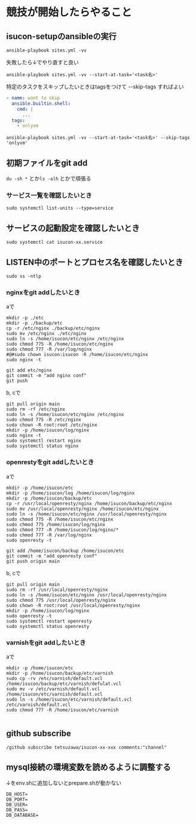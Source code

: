 # 競技が開始したらやること

## isucon-setupのansibleの実行

```shell
ansible-playbook sites.yml -vv
```

失敗したら↓でやり直すと良い

```shell
ansible-playbook sites.yml -vv --start-at-task='<task名>'
```

特定のタスクをスキップしたいときはtagsをつけて --skip-tags すればよい

```yaml
- name: want to skip
  ansible.builtin.shell:
    cmd: |
      ...
  tags:
    - onlyvm
```

```shell
ansible-playbook sites.yml -vv --start-at-task='<task名>' --skip-tags 'onlyvm'
```

## 初期ファイルをgit add

`du -sh *` とか`ls -alh` とかで頑張る

### サービス一覧を確認したいとき

```shell
sudo systemctl list-units --type=service
```

## サービスの起動設定を確認したいとき

```shell
sudo systemctl cat isucon-xx.service
```

## LISTEN中のポートとプロセス名を確認したいとき

```shell
sudo ss -ntlp
```

### nginxをgit addしたいとき

aで

```shell
mkdir -p ./etc
mkdir -p ./backup/etc
cp -r /etc/nginx ./backup/etc/nginx
sudo mv /etc/nginx ./etc/nginx
sudo ln -s /home/isucon/etc/nginx /etc/nginx
sudo chmod 775 -R /home/isucon/etc/nginx
sudo chmod 777 -R /var/log/nginx
#@#sudo chown isucon:isucon -R /home/isucon/etc/nginx
sudo nginx -t
```

```shell
git add etc/nginx
git commit -m "add nginx conf"
git push
```

b, cで

```shell
git pull origin main
sudo rm -rf /etc/nginx
sudo ln -s /home/isucon/etc/nginx /etc/nginx
sudo chmod 775 -R /etc/nginx
sudo chown -R root:root /etc/nginx
mkdir -p /home/isucon/log/nginx
sudo nginx -t
sudo systemctl restart nginx
sudo systemctl status nginx
```

### openrestyをgit addしたいとき

aで

```shell
mkdir -p /home/isucon/etc
mkdir -p /home/isucon/log /home/isucon/log/nginx
mkdir -p /home/isucon/backup/etc
cp -r /usr/local/openresty/nginx /home/isucon/backup/etc/nginx
sudo mv /usr/local/openresty/nginx /home/isucon/etc/nginx
sudo ln -s /home/isucon/etc/nginx /usr/local/openresty/nginx
sudo chmod 775 -R /home/isucon/etc/nginx
sudo chmod 775 /home/isucon/log/nginx
sudo chmod 777 -R /home/isucon/log/nginx/*
sudo chmod 777 -R /var/log/nginx
sudo openresty -t
```

```shell
git add /home/isucon/backup /home/isucon/etc
git commit -m "add openresty conf"
git push origin main
```

b, cで

```shell
git pull origin main
sudo rm -rf /usr/local/openresty/nginx
sudo ln -s /home/isucon/etc/nginx /usr/local/openresty/nginx
sudo chmod 775 /usr/local/openresty/nginx
sudo chown -R root:root /usr/local/openresty/nginx
mkdir -p /home/isucon/log/nginx
sudo openresty -t
sudo systemctl restart openresty
sudo systemctl status openresty
```


### varnishをgit addしたいとき 

aで

```shell
mkdir -p /home/isucon/etc
mkdir -p /home/isucon/backup/etc/varnish
sudo cp -rv /etc/varnish/default.vcl /home/isucon/backup/etc/varnish/defulat.vcl
sudo mv -v /etc/varnish/default.vcl /home/isucon/etc/varnish/default.vcl
sudo ln -s /home/isucon/etc/varnish/default.vcl /etc/varnish/default.vcl
sudo chmod 777 -R /home/isucon/etc/varnish
```

```shell

```


## github subscribe

```shell
/github subscribe tetsuzawa/isucon-xx-xxx comments:"channel"
```

## mysql接続の環境変数を読めるように調整する

↓をenv.shに追加しないとprepare.shが動かない

```shell
DB_HOST=
DB_PORT=
DB_USER=
DB_PASS=
DB_DATABASE=
```